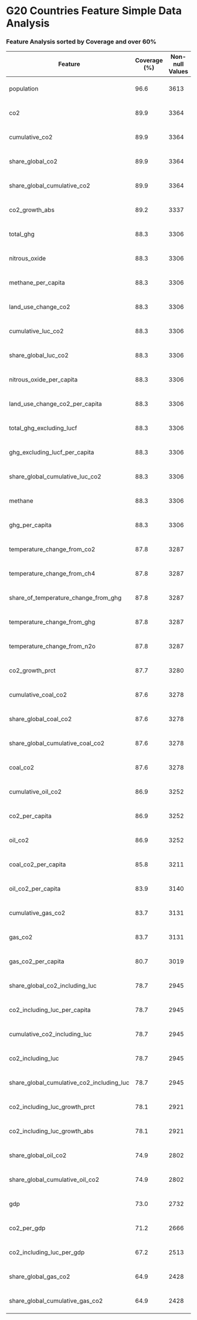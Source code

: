 # G20 Countries Feature Simple Data Analysis
    
### Feature Analysis sorted by Coverage and over 60%

| Feature | Coverage (%) | Non-null Values | Year Range | Countries with Data |
|---------|--------------|-----------------|------------|---------------------|
| population | 96.6 | 3613 | 1750 - 2023 | 19 |
| co2 | 89.9 | 3364 | 1750 - 2023 | 19 |
| cumulative_co2 | 89.9 | 3364 | 1750 - 2023 | 19 |
| share_global_co2 | 89.9 | 3364 | 1750 - 2023 | 19 |
| share_global_cumulative_co2 | 89.9 | 3364 | 1750 - 2023 | 19 |
| co2_growth_abs | 89.2 | 3337 | 1751 - 2023 | 19 |
| total_ghg | 88.3 | 3306 | 1850 - 2023 | 19 |
| nitrous_oxide | 88.3 | 3306 | 1850 - 2023 | 19 |
| methane_per_capita | 88.3 | 3306 | 1850 - 2023 | 19 |
| land_use_change_co2 | 88.3 | 3306 | 1850 - 2023 | 19 |
| cumulative_luc_co2 | 88.3 | 3306 | 1850 - 2023 | 19 |
| share_global_luc_co2 | 88.3 | 3306 | 1850 - 2023 | 19 |
| nitrous_oxide_per_capita | 88.3 | 3306 | 1850 - 2023 | 19 |
| land_use_change_co2_per_capita | 88.3 | 3306 | 1850 - 2023 | 19 |
| total_ghg_excluding_lucf | 88.3 | 3306 | 1850 - 2023 | 19 |
| ghg_excluding_lucf_per_capita | 88.3 | 3306 | 1850 - 2023 | 19 |
| share_global_cumulative_luc_co2 | 88.3 | 3306 | 1850 - 2023 | 19 |
| methane | 88.3 | 3306 | 1850 - 2023 | 19 |
| ghg_per_capita | 88.3 | 3306 | 1850 - 2023 | 19 |
| temperature_change_from_co2 | 87.8 | 3287 | 1851 - 2023 | 19 |
| temperature_change_from_ch4 | 87.8 | 3287 | 1851 - 2023 | 19 |
| share_of_temperature_change_from_ghg | 87.8 | 3287 | 1851 - 2023 | 19 |
| temperature_change_from_ghg | 87.8 | 3287 | 1851 - 2023 | 19 |
| temperature_change_from_n2o | 87.8 | 3287 | 1851 - 2023 | 19 |
| co2_growth_prct | 87.7 | 3280 | 1751 - 2023 | 19 |
| cumulative_coal_co2 | 87.6 | 3278 | 1750 - 2023 | 19 |
| share_global_coal_co2 | 87.6 | 3278 | 1750 - 2023 | 19 |
| share_global_cumulative_coal_co2 | 87.6 | 3278 | 1750 - 2023 | 19 |
| coal_co2 | 87.6 | 3278 | 1750 - 2023 | 19 |
| cumulative_oil_co2 | 86.9 | 3252 | 1750 - 2023 | 19 |
| co2_per_capita | 86.9 | 3252 | 1750 - 2023 | 19 |
| oil_co2 | 86.9 | 3252 | 1750 - 2023 | 19 |
| coal_co2_per_capita | 85.8 | 3211 | 1750 - 2023 | 19 |
| oil_co2_per_capita | 83.9 | 3140 | 1750 - 2023 | 19 |
| cumulative_gas_co2 | 83.7 | 3131 | 1750 - 2023 | 19 |
| gas_co2 | 83.7 | 3131 | 1750 - 2023 | 19 |
| gas_co2_per_capita | 80.7 | 3019 | 1750 - 2023 | 19 |
| share_global_co2_including_luc | 78.7 | 2945 | 1850 - 2023 | 19 |
| co2_including_luc_per_capita | 78.7 | 2945 | 1850 - 2023 | 19 |
| cumulative_co2_including_luc | 78.7 | 2945 | 1850 - 2023 | 19 |
| co2_including_luc | 78.7 | 2945 | 1850 - 2023 | 19 |
| share_global_cumulative_co2_including_luc | 78.7 | 2945 | 1850 - 2023 | 19 |
| co2_including_luc_growth_prct | 78.1 | 2921 | 1851 - 2023 | 19 |
| co2_including_luc_growth_abs | 78.1 | 2921 | 1851 - 2023 | 19 |
| share_global_oil_co2 | 74.9 | 2802 | 1855 - 2023 | 19 |
| share_global_cumulative_oil_co2 | 74.9 | 2802 | 1855 - 2023 | 19 |
| gdp | 73.0 | 2732 | 1820 - 2022 | 19 |
| co2_per_gdp | 71.2 | 2666 | 1820 - 2022 | 19 |
| co2_including_luc_per_gdp | 67.2 | 2513 | 1850 - 2022 | 19 |
| share_global_gas_co2 | 64.9 | 2428 | 1882 - 2023 | 19 |
| share_global_cumulative_gas_co2 | 64.9 | 2428 | 1882 - 2023 | 19 |